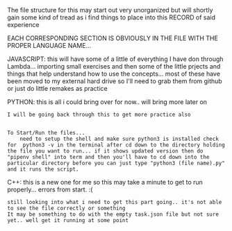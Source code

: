 The file structure for this may start out very unorganized but will shortly gain some kind of tread as i find things to place into this RECORD of said experience

EACH CORRESPONDING SECTION IS OBVIOUSLY IN THE FILE WITH THE PROPER LANGUAGE NAME... 

JAVASCRIPT:
    this will have some of a little of everything I have don through Lambda... importing small exercises and then some of the little prjects and things that help understand how to use the concepts... 
    most of these have been moved to my external hard drive so I'll need to grab them from github or just do little remakes as practice


PYTHON:
    this is all i could bring over for now.. will bring more later on
    
    I will be going back through this to get more practice also


    To Start/Run the files...
        need to setup the shell and make sure python3 is installed check for  python3 -v in the terminal after cd down to the directory holding the file you want to run... if it shows updated version then do "pipenv shell" into term and then you'll have to cd down into the particular directory before you can just type "python3 (file name).py" and it runs the script.


C++:
    this is a new one for me so this may take a minute to get to run properly... errors from start. :(

    still looking into what i need to get this part going.. it's not able to see the file correctly or something
    It may be something to do with the empty task.json file but not sure yet.. well get it running at some point
    


